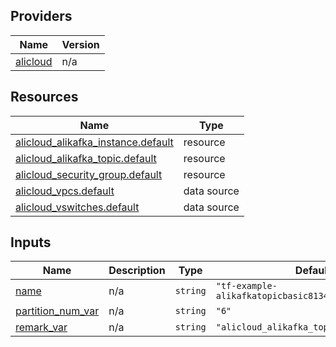 <!-- BEGIN_TF_DOCS -->
## Providers

| Name | Version |
|------|---------|
| <a name="provider_alicloud"></a> [alicloud](#provider\_alicloud) | n/a |

## Resources

| Name | Type |
|------|------|
| [alicloud_alikafka_instance.default](https://registry.terraform.io/providers/hashicorp/alicloud/latest/docs/resources/alikafka_instance) | resource |
| [alicloud_alikafka_topic.default](https://registry.terraform.io/providers/hashicorp/alicloud/latest/docs/resources/alikafka_topic) | resource |
| [alicloud_security_group.default](https://registry.terraform.io/providers/hashicorp/alicloud/latest/docs/resources/security_group) | resource |
| [alicloud_vpcs.default](https://registry.terraform.io/providers/hashicorp/alicloud/latest/docs/data-sources/vpcs) | data source |
| [alicloud_vswitches.default](https://registry.terraform.io/providers/hashicorp/alicloud/latest/docs/data-sources/vswitches) | data source |

## Inputs

| Name | Description | Type | Default | Required |
|------|-------------|------|---------|:--------:|
| <a name="input_name"></a> [name](#input\_name) | n/a | `string` | `"tf-example-alikafkatopicbasic8134396157756914058"` | no |
| <a name="input_partition_num_var"></a> [partition\_num\_var](#input\_partition\_num\_var) | n/a | `string` | `"6"` | no |
| <a name="input_remark_var"></a> [remark\_var](#input\_remark\_var) | n/a | `string` | `"alicloud_alikafka_topic_remark"` | no |
<!-- END_TF_DOCS -->    